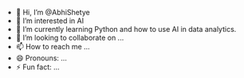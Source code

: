 - 👋 Hi, I’m @AbhiShetye
- 👀 I’m interested in AI
- 🌱 I’m currently learning Python and how to use AI in data analytics.
- 💞️ I’m looking to collaborate on ...
- 📫 How to reach me ...
- 😄 Pronouns: ...
- ⚡ Fun fact: ...

<!---
AbhiShetye/AbhiShetye is a ✨ special ✨ repository because its `README.md` (this file) appears on your GitHub profile.
You can click the Preview link to take a look at your changes.
--->
